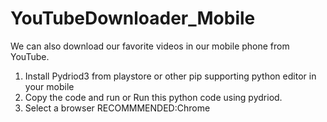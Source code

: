 # YouTubeDownloader_Mobile
We can also download our favorite videos in our mobile phone from YouTube.
1. Install Pydriod3 from playstore or other pip supporting python editor in your mobile
2. Copy the code and run or Run this python code using pydriod.
3. Select a browser RECOMMMENDED:Chrome
